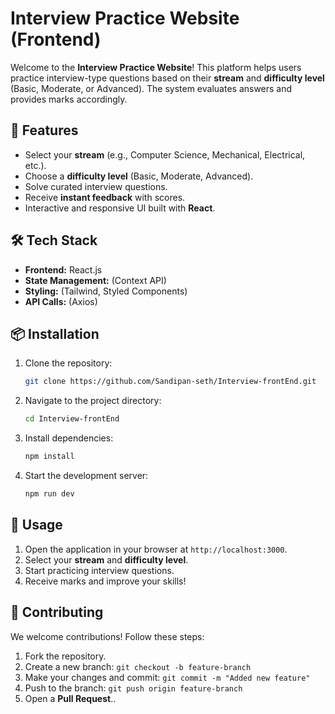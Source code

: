 # Interview Practice Website (Frontend)

Welcome to the **Interview Practice Website**! This platform helps users practice interview-type questions based on their **stream** and **difficulty level** (Basic, Moderate, or Advanced). The system evaluates answers and provides marks accordingly.

## 🚀 Features
- Select your **stream** (e.g., Computer Science, Mechanical, Electrical, etc.).
- Choose a **difficulty level** (Basic, Moderate, Advanced).
- Solve curated interview questions.
- Receive **instant feedback** with scores.
- Interactive and responsive UI built with **React**.

## 🛠️ Tech Stack
- **Frontend:** React.js
- **State Management:** (Context API)
- **Styling:** (Tailwind, Styled Components)
- **API Calls:** (Axios)

## 📦 Installation
1. Clone the repository:
   ```bash
   git clone https://github.com/Sandipan-seth/Interview-frontEnd.git
   ```
2. Navigate to the project directory:
   ```bash
   cd Interview-frontEnd
   ```
3. Install dependencies:
   ```bash
   npm install
   ```
4. Start the development server:
   ```bash
   npm run dev
   ```

## 📜 Usage
1. Open the application in your browser at `http://localhost:3000`.
2. Select your **stream** and **difficulty level**.
3. Start practicing interview questions.
4. Receive marks and improve your skills!

## 🎯 Contributing
We welcome contributions! Follow these steps:
1. Fork the repository.
2. Create a new branch: `git checkout -b feature-branch`
3. Make your changes and commit: `git commit -m "Added new feature"`
4. Push to the branch: `git push origin feature-branch`
5. Open a **Pull Request**..




